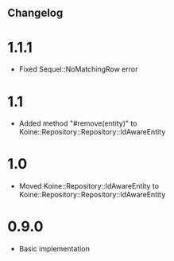Changelog
---------------

# 1.1.1

- Fixed Sequel::NoMatchingRow error

# 1.1

- Added method "#remove(entity)" to Koine::Repository::Repository::IdAwareEntity


# 1.0

- Moved Koine::Repository::IdAwareEntity to Koine::Repository::Repository::IdAwareEntity


# 0.9.0

- Basic implementation
